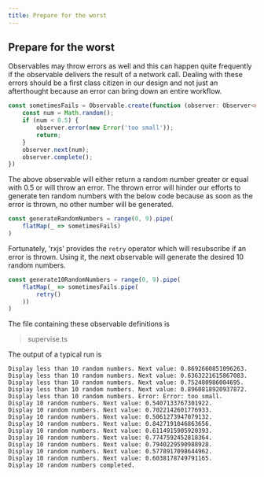 ```yaml
---
title: Prepare for the worst
---
```


## Prepare for the worst

Observables may throw errors as well and this can happen quite frequently if the observable delivers the result of a network call. Dealing with these errors should be a first class citizen in our design and not just an afterthought because an error can bring down an entire workflow.

```typescript
const sometimesFails = Observable.create(function (observer: Observer<number>) {
    const num = Math.random();
    if (num < 0.5) {
        observer.error(new Error('too small'));
        return;
    }
    observer.next(num);
    observer.complete();
})
```

The above observable will either return a random number greater or equal with 0.5 or will throw an error. The thrown error will hinder our efforts to generate ten random numbers with the below code because as soon as the error is thrown, no other number will be generated.

```typescript
const generateRandomNumbers = range(0, 9).pipe(
    flatMap(_ => sometimesFails)
) 
```

Fortunately, 'rxjs' provides the `retry` operator which will resubscribe if an error is thrown. Using it, the next observable will generate the desired 10 random numbers.

```typescript
const generate10RandomNumbers = range(0, 9).pipe(
    flatMap(_ => sometimesFails.pipe(
        retry()
    ))
)
```

The file containing these observable definitions is

> supervise.ts

The output of a typical run is

```
Display less than 10 random numbers. Next value: 0.8692660851096263.
Display less than 10 random numbers. Next value: 0.6363221615867083.
Display less than 10 random numbers. Next value: 0.752480986004695.
Display less than 10 random numbers. Next value: 0.8960818920937872.
Display less than 10 random numbers. Error: Error: too small.
Display 10 random numbers. Next value: 0.5407133767301922.
Display 10 random numbers. Next value: 0.7022142601776933.
Display 10 random numbers. Next value: 0.5061273947079132.
Display 10 random numbers. Next value: 0.8427191046863656.
Display 10 random numbers. Next value: 0.6114915905920393.
Display 10 random numbers. Next value: 0.7747592452818364.
Display 10 random numbers. Next value: 0.7940229590988928.
Display 10 random numbers. Next value: 0.5778917098644962.
Display 10 random numbers. Next value: 0.6038178749791165.
Display 10 random numbers completed.
```
